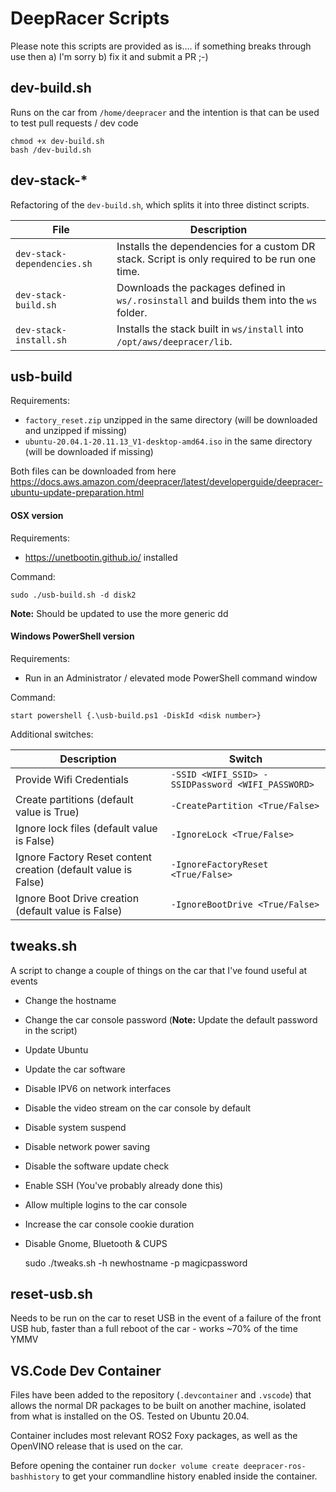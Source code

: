 # DeepRacer Scripts

Please note this scripts are provided as is.... if something breaks through use then a) I'm sorry b) fix it and submit a PR ;-)

## dev-build.sh

Runs on the car from `/home/deepracer` and the intention is that can be used to test pull requests / dev code

    chmod +x dev-build.sh
    bash /dev-build.sh

## dev-stack-*

Refactoring of the `dev-build.sh`, which splits it into three distinct scripts.

| File | Description |
|------|--------------|
| `dev-stack-dependencies.sh` | Installs the dependencies for a custom DR stack. Script is only required to be run one time. |
| `dev-stack-build.sh` | Downloads the packages defined in `ws/.rosinstall` and builds them into the `ws` folder. |
| `dev-stack-install.sh` | Installs the stack built in `ws/install` into `/opt/aws/deepracer/lib`.

## usb-build

Requirements:
* `factory_reset.zip` unzipped in the same directory (will be downloaded and unzipped if missing)
* `ubuntu-20.04.1-20.11.13_V1-desktop-amd64.iso` in the same directory (will be downloaded if missing)

Both files can be downloaded from here https://docs.aws.amazon.com/deepracer/latest/developerguide/deepracer-ubuntu-update-preparation.html

#### OSX version  

Requirements:

* https://unetbootin.github.io/ installed

Command:

```
sudo ./usb-build.sh -d disk2
```

**Note:** Should be updated to use the more generic dd

#### Windows PowerShell version

Requirements:

* Run in an Administrator / elevated mode PowerShell command window

Command:

```
start powershell {.\usb-build.ps1 -DiskId <disk number>}
```

Additional switches:

Description                                                    | Switch
---------------------------------------------------------------|---------------------------------------------------
Provide Wifi Credentials                                       | `-SSID <WIFI_SSID> -SSIDPassword <WIFI_PASSWORD>`
Create partitions (default value is True)                      | `-CreatePartition <True/False>`
Ignore lock files (default value is False)                     | `-IgnoreLock <True/False>`
Ignore Factory Reset content creation (default value is False) | `-IgnoreFactoryReset <True/False>`
Ignore Boot Drive creation (default value is False)            | `-IgnoreBootDrive <True/False>`


## tweaks.sh

A script to change a couple of things on the car that I've found useful at events

* Change the hostname
* Change the car console password (**Note:** Update the default password in the script)
* Update Ubuntu
* Update the car software
* Disable IPV6 on network interfaces
* Disable the video stream on the car console by default
* Disable system suspend
* Disable network power saving
* Disable the software update check
* Enable SSH (You've probably already done this)
* Allow multiple logins to the car console
* Increase the car console cookie duration
* Disable Gnome, Bluetooth & CUPS

    sudo ./tweaks.sh -h newhostname -p magicpassword

## reset-usb.sh

Needs to be run on the car to reset USB in the event of a failure of the front USB hub, faster than a full reboot of the car - works ~70% of the time YMMV

## VS.Code Dev Container

Files have been added to the repository (`.devcontainer` and `.vscode`) that allows the normal DR packages to be built on another machine, isolated from what is installed on the OS. Tested on Ubuntu 20.04.

Container includes most relevant ROS2 Foxy packages, as well as the OpenVINO release that is used on the car.

Before opening the container run `docker volume create deepracer-ros-bashhistory` to get your commandline history enabled inside the container.
